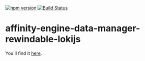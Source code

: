 [![npm version](https://badge.fury.io/js/affinity-engine.svg)](https://badge.fury.io/js/affinity-engine)
[![Build Status](https://travis-ci.org/affinity-engine/affinity-engine-data-manager-rewindable-lokijs.svg?branch=master)](https://travis-ci.org/affinity-engine/affinity-engine-data-manager-rewindable-lokijs)

# affinity-engine-data-manager-rewindable-lokijs

You'll find it [here](http://www.ember.engine/learn).

